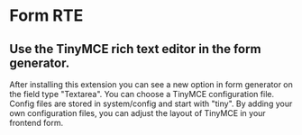 Form RTE
==============


Use the TinyMCE rich text editor in the form generator.
----------------------------------------------------------

After installing this extension you can see a new option in form generator on the field type "Textarea". You can choose a TinyMCE configuration file. Config files are stored in system/config and start with "tiny". By adding your own configuration files, you can adjust the layout of TinyMCE in your frontend form.

